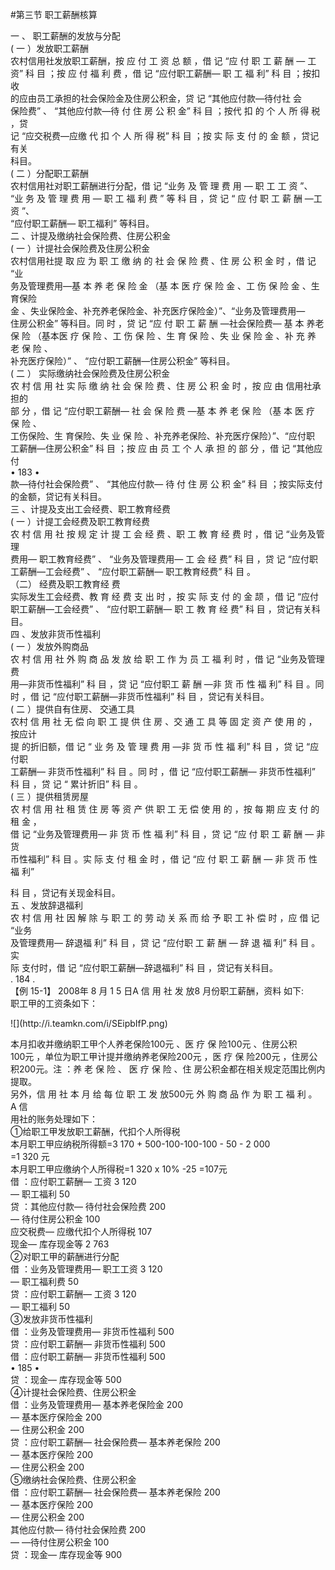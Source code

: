 #第三节 职工薪酬核算
<p> 一 、 职工薪酬的发放与分配<br />
      ( 一 ）发放职工薪酬<br />
      农村信用社发放职工薪酬，按 应 付 工 资 总 额 ，借 记 &ldquo;应 付 职 工 薪 酬 — 工<br />
      资&rdquo; 科 目 ；按 应 付 福 利 费 ，借 记 &ldquo;应付职工薪酬— 职 工 福 利&rdquo; 科 目 ；按扣收<br />
      的应由员工承担的社会保险金及住房公积金，贷 记 &ldquo;其他应付款—待付社 会<br />
      保险费&rdquo; 、 &ldquo;其他应付款—待 付 住 房 公 积 金&rdquo; 科 目 ；按代 扣 的 个 人 所 得 税 ，贷<br />
      记 &ldquo;应交税费—应缴 代 扣 个 人 所 得 税&rdquo; 科 目 ；按 实 际 支 付 的 金 额 ，贷记有关<br />
      科目。<br />
      ( 二 ）分配职工薪酬<br />
      农村信用社对职工薪酬进行分配，借 记 &ldquo;业务 及 管 理 费 用 — 职 工 工 资 &rdquo;、<br />
      &ldquo;业 务 及 管 理 费 用 — 职 工 福 利 费 &rdquo; 等 科 目 ，贷 记 &ldquo; 应 付 职 工 薪 酬 —工 资 &rdquo;、<br />
      &ldquo;应付职工薪酬— 职工福利&rdquo; 等科目。<br />
      二 、计提及缴纳社会保险费、住房公积金<br />
      ( 一 ）计提社会保险费及住房公积金<br />
      农村信用社提 取 应 为 职 工 缴 纳 的 社 会 保 险 费 、住 房 公 积 金 时 ，借 记 &ldquo;业<br />
      务及管理费用—基 本 养 老 保 险 金 （基 本 医 疗 保 险 金 、工 伤 保 险 金 、生育保险<br />
      金 、失业保险金、补充养老保险金、补充医疗保险金）&rdquo;、&ldquo;业务及管理费用—<br />
      住房公积金&rdquo; 等科目。同 时 ，贷 记 &ldquo;应 付 职 工 薪 酬 —社会保险费— 基 本 养老<br />
      保 险 （基本医 疗 保 险 、工 伤 保 险 、生 育 保 险 、失 业 保 险 金 、补 充 养 老 保 险 、<br />
      补充医疗保险）&rdquo; 、 &ldquo;应付职工薪酬—住房公积金&rdquo; 等科目。<br />
      ( 二 ） 实际缴纳社会保险费及住房公积金<br />
      农 村 信 用 社 实 际 缴 纳 社 会 保 险 费 、住 房 公 积 金 时 ，按 应 由 信用社承担的<br />
      部 分 ，借 记 &ldquo;应付职工薪酬— 社 会 保 险 费 —基 本 养 老 保 险 （基 本 医 疗 保 险 、<br />
      工伤保险、生 育保险、失 业 保 险 、补充养老保险、补充医疗保险）&rdquo;、&ldquo;应付职<br />
      工薪酬—住房公积金&rdquo; 科 目 ；按 应 由 员 工 个 人 承 担 的 部 分 ，借 记 &ldquo;其他应付<br />
      • 183 •<br />
      款—待付社会保险费&rdquo; 、 &ldquo;其他应付款— 待 付 住 房 公 积 金&rdquo; 科 目 ；按实际支付<br />
      的金额，贷记有关科目。<br />
      三 、计提及支出工会经费、职工教育经费<br />
      ( 一 ）计提工会经费及职工教育经费<br />
      农 村 信 用 社 按 规 定 计 提 工 会 经 费 、职 工 教 育 经 费 时 ，借 记 &ldquo;业务及管理<br />
      费用— 职工教育经费&rdquo; 、 &ldquo;业务及管理费用— 工 会 经 费&rdquo; 科 目 ，贷 记 &ldquo;应付职<br />
      工薪酬—工会经费&rdquo; 、 &ldquo;应付职工薪酬— 职工教育经费&rdquo; 科 目 。<br />
      （二） 经费及职工教育经 费<br />
      实际发生工会经费、教 育 经 费 支 出 时 ，按 实 际 支 付 的 金 颉 ，借 记 &ldquo;应付<br />
      职工薪酬—工会经费&rdquo; 、 &ldquo;应付职工薪酬— 职 工 教 育 经 费&rdquo; 科 目 ，贷记有关科<br />
      目。<br />
      四 、发放非货币性福利<br />
      ( 一 ）发放外购商品<br />
      农 村 信 用 社 外 购 商 品 发 放 给 职 工 作 为 员 工 福 利 时 ，借 记 &ldquo;业务及管理费<br />
      用—非货币性福利&rdquo; 科 目 ，贷 记 &ldquo;应付职工 薪 酬 —非 货 币 性 福 利&rdquo; 科 目 。同<br />
      时 ，借 记 &ldquo;应付职工薪酬—非货币性福利&rdquo; 科 目 ，贷记有关科目。<br />
      ( 二 ）提供自有住房、 交通工具<br />
      农村 信 用 社 无 偿 向 职 工 提 供 住 房 、交 通 工 具 等 固 定 资 产 使 用 的 ，按应计<br />
      提 的折旧额，借 记 &ldquo; 业 务 及 管 理 费 用 —非 货 币 性 福 利&rdquo; 科 目 ，贷 记 &ldquo;应付职<br />
      工薪酬— 非货币性福利&rdquo; 科 目 。同 时 ，借 记 &ldquo;应付职工薪酬— 非货币性福利&rdquo;<br />
      科 目 ，贷 记 &ldquo; 累计折旧&rdquo; 科 目 。<br />
      ( 三 ）提供租赁房屋<br />
      农 村 信 用 社 租 赁 住 房 等 资 产 供 职 工 无 偿 使 用 的 ，按 每 期 应 支 付 的 租 金 ，<br />
      借 记 &ldquo;业务及管理费用— 非 货 币 性 福 利&rdquo; 科 目 ，贷 记 &ldquo;应 付 职 工 薪 酬 — 非货<br />
      币性福利&rdquo; 科 目 。实 际 支 付 租 金 时 ，借 记 &ldquo;应 付 职 工 薪 酬 — 非 货 币 性 福 利&rdquo;<br />
    </p>
    <p> 科 目 ，贷记有关现金科目。<br />
      五 、发放辞退福利<br />
        农 村 信 用 社 因 解 除 与 职 工 的 劳 动 关 系 而 给 予 职 工 补 偿 时 ，应 借 记 &ldquo;业务<br />
        及管理费用— 辞退福 利&rdquo; 科 目 ，贷 记 &ldquo;应付职 工 薪 酬 — 辞 退 福 利&rdquo; 科 目 。实<br />
        际 支付时，借 记 &ldquo;应付职工薪酬—辞退福利&rdquo; 科 目 ，贷记有关科目。<br />
        . 184 .<br />
        【例 15-1】 2008年 8 月 1 5 日A 信 用 社 发 放8 月份职工薪酬，资料 如下:<br />
    职工甲的工资条如下：</p>
    <p>![](http://i.teamkn.com/i/SEipbIfP.png)</p>
    <p> 本月扣收并缴纳职工甲个人养老保险100元 、医 疗 保 险100元 、住房公积<br />
      100元 ，单位为职工甲计提并缴纳养老保险200元 ，医 疗 保 险200元 ，住房公<br />
      积200元。注 ：养 老 保 险 、 医 疗 保 险 、住 房公积金都在相关规定范围比例内<br />
      提取。<br />
      另外，信 用 社 本 月 给 每 位 职 工 发 放500元 外 购 商 品 作 为 职 工 福 利 。 A 信<br />
      用社的账务处理如下：<br />
      ①给职工甲发放职工薪酬，代扣个人所得税<br />
      本月职工甲应纳税所得额=3 170 + 500-100-100-100 - 50 - 2 000<br />
      =1 320 元<br />
      本月职工甲应缴纳个人所得税=1 320 x 10% -25 =107元<br />
      借 ：应付职工薪酬— 工资 3 120<br />
      — 职工福利 50<br />
      贷 ：其他应付款— 待付社会保险费 200<br />
      — 待付住房公积金 100<br />
      应交税费— 应缴代扣个人所得税 107<br />
      现金— 库存现金等 2 763<br />
      ②对职工甲的薪酬进行分配<br />
      借 ：业务及管理费用— 职工工资 3 120<br />
      — 职工福利费 50<br />
      贷 ：应付职工薪酬— 工资 3 120<br />
      — 职工福利 50<br />
      ③发放非货币性福利<br />
      借 ：业务及管理费用— 非货币性福利 500<br />
      贷 ：应付职工薪酬— 非货币性福利 500<br />
      借 ：应付职工薪酬— 非货币性福利 500<br />
      • 185 •<br />
      贷 ：现金— 库存现金等 500<br />
      ④计提社会保险费、住房公积金<br />
      借 ：业务及管理费用— 基本养老保险金 200<br />
      — 基本医疗保险金 200<br />
      — 住房公积金 200<br />
      贷 ：应付职工薪酬— 社会保险费— 基本养老保险 200<br />
      — 基本医疗保险 200<br />
      — 住房公积金 200<br />
      ⑤缴纳社会保险费、住房公积金<br />
      借 ：应付职工薪酬— 社会保险费— 基本养老保险 200<br />
      — 基本医疗保险 200<br />
      — 住房公积金 200<br />
      其他应付款— 待付社会保险费 200<br />
      —  —待付住房公积金 100<br />
      贷 ：现金— 库存现金等 900<br />
<br />
      <br />
    </p>